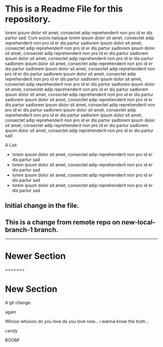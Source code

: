# This is a Readme File for this repository.
lorem ipsum dolor sit amet, consectet adip reprehenderit non pro id er dis partur sad. Cum sociis natoque lorem ipsum dolor sit amet, consectet adip reprehenderit non pro id er dis partur sadlorem ipsum dolor sit amet, consectet adip reprehenderit non pro id er dis partur sadlorem ipsum dolor sit amet, consectet adip reprehenderit non pro id er dis partur sadlorem ipsum dolor sit amet, consectet adip reprehenderit non pro id er dis partur sadlorem ipsum dolor sit amet, consectet adip reprehenderit non pro id er dis partur sadlorem ipsum dolor sit amet, consectet adip reprehenderit non pro id er dis partur sadlorem ipsum dolor sit amet, consectet adip reprehenderit non pro id er dis partur sadlorem ipsum dolor sit amet, consectet adip reprehenderit non pro id er dis partur sadlorem ipsum dolor sit amet, consectet adip reprehenderit non pro id er dis partur sadlorem ipsum dolor sit amet, consectet adip reprehenderit non pro id er dis partur sadlorem ipsum dolor sit amet, consectet adip reprehenderit non pro id er dis partur sadlorem ipsum dolor sit amet, consectet adip reprehenderit non pro id er dis partur sadlorem ipsum dolor sit amet, consectet adip reprehenderit non pro id er dis partur sadlorem ipsum dolor sit amet, consectet adip reprehenderit non pro id er dis partur sadlorem ipsum dolor sit amet, consectet adip reprehenderit non pro id er dis partur sadlorem ipsum dolor sit amet, consectet adip reprehenderit non pro id er dis partur sad

A List:
- lorem ipsum dolor sit amet, consectet adip reprehenderit non pro id er dis partur sad
- lorem ipsum dolor sit amet, consectet adip reprehenderit non pro id er dis partur sad
- lorem ipsum dolor sit amet, consectet adip reprehenderit non pro id er dis partur sad
- lorem ipsum dolor sit amet, consectet adip reprehenderit non pro id er dis partur sad

## Initial change in the file.
## This is a change from remote repo on new-local-branch-1 branch.

---
# Newer Section
=======
# New Section

A git change.

again

Whooo whoooo do you love do you love now... i wanna know the truth...

candy

BOOM!

